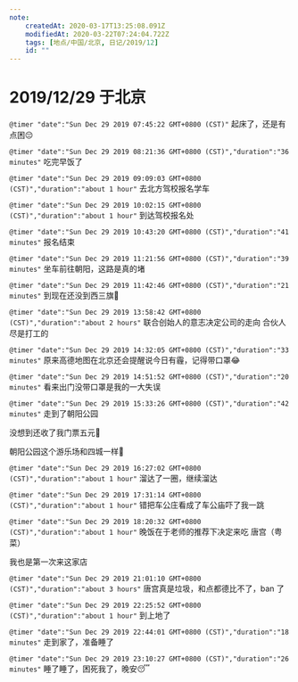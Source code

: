 ```yaml
---
note:
    createdAt: 2020-03-17T13:25:08.091Z
    modifiedAt: 2020-03-22T07:24:04.722Z
    tags: [地点/中国/北京, 日记/2019/12]
    id: ""
---
```

# 2019/12/29 于北京

`@timer "date":"Sun Dec 29 2019 07:45:22 GMT+0800 (CST)"`
起床了，还是有点困:pensive:

`@timer "date":"Sun Dec 29 2019 08:21:36 GMT+0800 (CST)","duration":"36 minutes"`
吃完早饭了

`@timer "date":"Sun Dec 29 2019 09:09:03 GMT+0800 (CST)","duration":"about 1 hour"`
去北方驾校报名学车

`@timer "date":"Sun Dec 29 2019 10:02:15 GMT+0800 (CST)","duration":"about 1 hour"`
到达驾校报名处

`@timer "date":"Sun Dec 29 2019 10:43:20 GMT+0800 (CST)","duration":"41 minutes"`
报名结束

`@timer "date":"Sun Dec 29 2019 11:21:56 GMT+0800 (CST)","duration":"39 minutes"`
坐车前往朝阳，这路是真的堵

`@timer "date":"Sun Dec 29 2019 11:42:46 GMT+0800 (CST)","duration":"21 minutes"`
到现在还没到西三旗:new_moon_with_face: 

`@timer "date":"Sun Dec 29 2019 13:58:42 GMT+0800 (CST)","duration":"about 2 hours"`
联合创始人的意志决定公司的走向
合伙人尽是打工的

`@timer "date":"Sun Dec 29 2019 14:32:05 GMT+0800 (CST)","duration":"33 minutes"`
原来高德地图在北京还会提醒说今日有霾，记得带口罩:joy:

`@timer "date":"Sun Dec 29 2019 14:51:52 GMT+0800 (CST)","duration":"20 minutes"`
看来出门没带口罩是我的一大失误

`@timer "date":"Sun Dec 29 2019 15:33:26 GMT+0800 (CST)","duration":"42 minutes"`
走到了朝阳公园

没想到还收了我门票五元:new_moon_with_face:

朝阳公园这个游乐场和四城一样:new_moon_with_face:

`@timer "date":"Sun Dec 29 2019 16:27:02 GMT+0800 (CST)","duration":"about 1 hour"`
溜达了一圈，继续溜达

`@timer "date":"Sun Dec 29 2019 17:31:14 GMT+0800 (CST)","duration":"about 1 hour"`
错把车公庄看成了车公庙吓了我一跳

`@timer "date":"Sun Dec 29 2019 18:20:32 GMT+0800 (CST)","duration":"about 1 hour"`
晚饭在于老师的推荐下决定来吃 唐宫（粤菜）

我也是第一次来这家店

`@timer "date":"Sun Dec 29 2019 21:01:10 GMT+0800 (CST)","duration":"about 3 hours"`
唐宫真是垃圾，和点都德比不了，ban 了

`@timer "date":"Sun Dec 29 2019 22:25:52 GMT+0800 (CST)","duration":"about 1 hour"`
到上地了

`@timer "date":"Sun Dec 29 2019 22:44:01 GMT+0800 (CST)","duration":"18 minutes"`
走到家了，准备睡了

`@timer "date":"Sun Dec 29 2019 23:10:27 GMT+0800 (CST)","duration":"26 minutes"`
睡了睡了，困死我了，晚安:sleeping:

